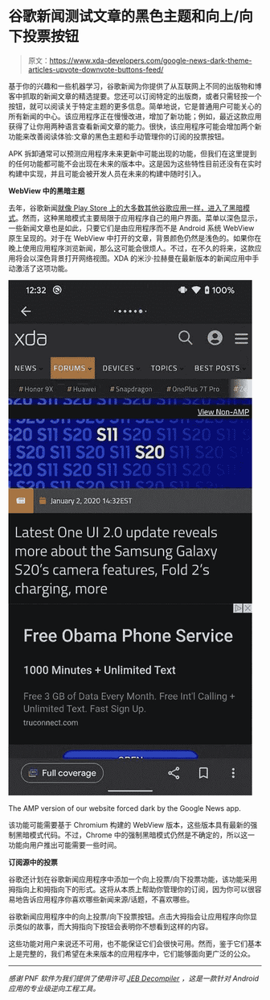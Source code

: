 # 谷歌新闻测试文章的黑色主题和向上/向下投票按钮

> 原文：<https://www.xda-developers.com/google-news-dark-theme-articles-upvote-downvote-buttons-feed/>

基于你的兴趣和一些机器学习，谷歌新闻为你提供了从互联网上不同的出版物和博客中抓取的新闻文章的精选提要。您还可以订阅特定的出版商，或者只需轻按一个按钮，就可以阅读关于特定主题的更多信息。简单地说，它是普通用户可能关心的所有新闻的中心。该应用程序正在慢慢改进，增加了新功能；例如，最近这款应用获得了让你用两种语言查看新闻文章的能力。很快，该应用程序可能会增加两个新功能来改善阅读体验:文章的黑色主题和手动管理你的订阅的投票按钮。

APK 拆卸通常可以预测应用程序未来更新中可能出现的功能，但我们在这里提到的任何功能都可能不会出现在未来的版本中。这是因为这些特性目前还没有在实时构建中实现，并且可能会被开发人员在未来的构建中随时引入。

**WebView 中的黑暗主题**

去年，谷歌新闻[就像 Play Store 上的大多数其他谷歌应用一样，进入了黑暗模式](https://www.xda-developers.com/google-news-5-5-dark-theme/)。然而，这种黑暗模式主要局限于应用程序自己的用户界面。菜单以深色显示，一些新闻文章也是如此，只要它们是由应用程序而不是 Android 系统 WebView 原生呈现的。对于在 WebView 中打开的文章，背景颜色仍然是浅色的。如果你在晚上使用应用程序浏览新闻，那么这可能会很烦人。不过，在不久的将来，这款应用将会以深色背景打开网络视图。XDA 的米沙·拉赫曼在最新版本的新闻应用中手动激活了这项功能。

 <picture>![](img/163de915e6b3667ee4be28023d396ba3.png)</picture> 

The AMP version of our website forced dark by the Google News app.

该功能可能需要基于 Chromium 构建的 WebView 版本，这些版本具有最新的强制黑暗模式代码。不过，Chrome 中的强制黑暗模式仍然是不确定的，所以这一功能向用户推出可能需要一些时间。

**订阅源中的投票**

谷歌还计划在谷歌新闻应用程序中添加一个向上投票/向下投票功能，该功能采用拇指向上和拇指向下的形式。这将从本质上帮助你管理你的订阅，因为你可以很容易地告诉应用程序你喜欢哪些新闻来源/话题，不喜欢哪些。

谷歌新闻应用程序中的向上投票/向下投票按钮。点击大拇指会让应用程序向你显示类似的故事，而大拇指向下按钮会表明你不想看到这样的内容。

这些功能对用户来说还不可用，也不能保证它们会很快可用。然而，鉴于它们基本上是完整的，我们希望在未来版本的应用程序中，它们能够面向更广泛的公众。

* * *

*感谢 PNF 软件为我们提供了使用许可 [JEB Decompiler](https://www.pnfsoftware.com/?aid=xdadev) ，这是一款针对 Android 应用的专业级逆向工程工具。*